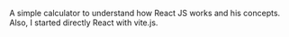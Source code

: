 A simple calculator to understand how React JS works and his concepts. Also, I started directly React with vite.js.
